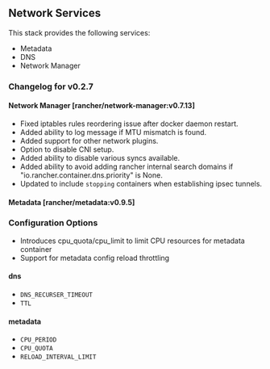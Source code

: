 ## Network Services

This stack provides the following services:

* Metadata
* DNS
* Network Manager

### Changelog for v0.2.7

#### Network Manager [rancher/network-manager:v0.7.13]
* Fixed iptables rules reordering issue after docker daemon restart.
* Added ability to log message if MTU mismatch is found.
* Added support for other network plugins.
* Option to disable CNI setup.
* Added ability to disable various syncs available.
* Added ability to avoid adding rancher internal search domains if "io.rancher.container.dns.priority" is None.
* Updated to include `stopping` containers when establishing ipsec tunnels.


#### Metadata [rancher/metadata:v0.9.5]

### Configuration Options
* Introduces cpu_quota/cpu_limit to limit CPU resources for metadata container
* Support for metadata config reload throttling

#### dns

* `DNS_RECURSER_TIMEOUT`
* `TTL`

#### metadata

* `CPU_PERIOD`
* `CPU_QUOTA`
* `RELOAD_INTERVAL_LIMIT`
